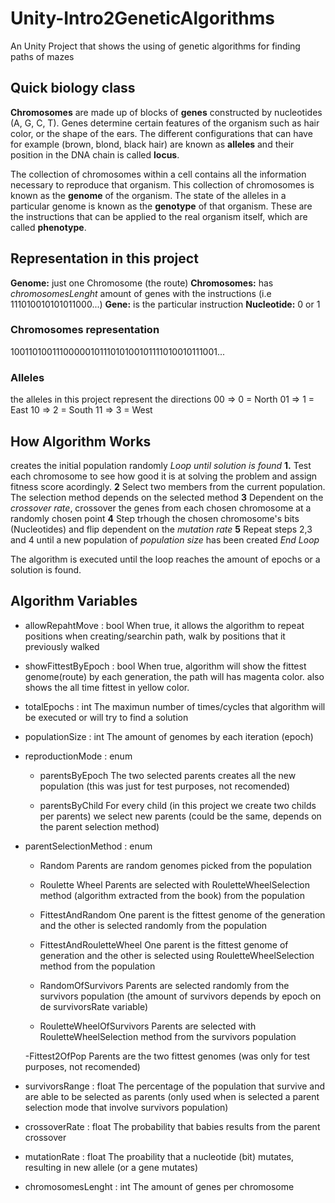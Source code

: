 # Unity-Intro2GeneticAlgorithms
An Unity Project that shows the using of genetic algorithms for finding paths of mazes

## Quick biology class

**Chromosomes** are made up of blocks of **genes** constructed by nucleotides (A, G, C, T). Genes determine certain features of the organism
such as hair color, or the shape of the ears. The different configurations that can have for example (brown, blond, black hair) are known
as **alleles** and their position in the DNA chain is called **locus**.

The collection of chromosomes within a cell contains all the information necessary to reproduce that organism. This collection of chromosomes
is known as the **genome** of the organism. The state of the alleles in a particular genome is known as the **genotype** of that organism.
These are the instructions that can be applied to the real organism itself, which are called **phenotype**.

## Representation in this project

**Genome:** just one Chromosome (the route)
**Chromosomes:** has *chromosomesLenght* amount of genes with the instructions (i.e 111010010101011000...)
**Gene:** is the particular instruction
**Nucleotide:** 0 or 1

### Chromosomes representation

1001101001110000010111010100101111010010111001...

### Alleles
the alleles in this project represent the directions
00 => 0 = North
01 => 1 = East
10 => 2 = South
11 => 3 = West

## How Algorithm Works

creates the initial population randomly
*Loop until solution is found*
  **1.** Test each chromosome to see how good it is at solving the problem and assign 
  fitness score acordingly.
  **2** Select two members from the current population. The selection method depends on the
  selected method
  **3** Dependent on the *crossover rate*, crossover the genes from each chosen chromosome at
  a randomly chosen point
  **4** Step trhough the chosen chromosome's bits (Nucleotides) and flip dependent on the
  *mutation rate*
  **5** Repeat steps 2,3 and 4 until a new population of *population size*  has been created
  *End Loop*
  
  The algorithm is executed until the loop reaches the amount of epochs or a solution is found.

## Algorithm Variables

* allowRepahtMove : bool
  When true, it allows the algorithm to repeat positions when creating/searchin path, walk by positions that it previously walked

* showFittestByEpoch : bool
  When true, algorithm will show the fittest genome(route) by each generation, the path will has magenta color.
  also shows the all time fittest in yellow color.
  
* totalEpochs : int
  The maximun number of times/cycles that algorithm will be executed or will try to find a solution
  
* populationSize : int
  The amount of genomes by each iteration (epoch)
  
* reproductionMode : enum
  
  - parentsByEpoch
    The two selected parents creates all the new population (this was just for test purposes, not recomended)
    
  - parentsByChild
    For every child (in this project we create two childs per parents) we select new parents (could be the same, depends on the parent selection method)

* parentSelectionMethod : enum

  - Random
    Parents are random genomes picked from the population
    
   - Roulette Wheel
    Parents are selected with RouletteWheelSelection method (algorithm extracted from the book) from the population
    
   - FittestAndRandom
    One parent is the fittest genome of the generation and the other is selected randomly from the population
    
   - FittestAndRouletteWheel
    One parent is the fittest genome of generation and the other is selected using RouletteWheelSelection method from the population
    
    - RandomOfSurvivors
      Parents are selected randomly from the survivors population (the amount of survivors depends by epoch on de survivorsRate variable)

    - RouletteWheelOfSurvivors
      Parents are selected with RouletteWheelSelection method from the survivors population
      
     -Fittest2OfPop
      Parents are the two fittest genomes (was only for test purposes, not recomended)

* survivorsRange : float
  The percentage of the population that survive and are able to be selected as parents (only used when is selected a parent selection mode that involve survivors population)

* crossoverRate : float
  The probability that babies results from the parent crossover
  
* mutationRate : float
  The proability that a nucleotide (bit) mutates, resulting in new allele (or a gene mutates)
  
* chromosomesLenght : int
  The amount of genes per chromosome
